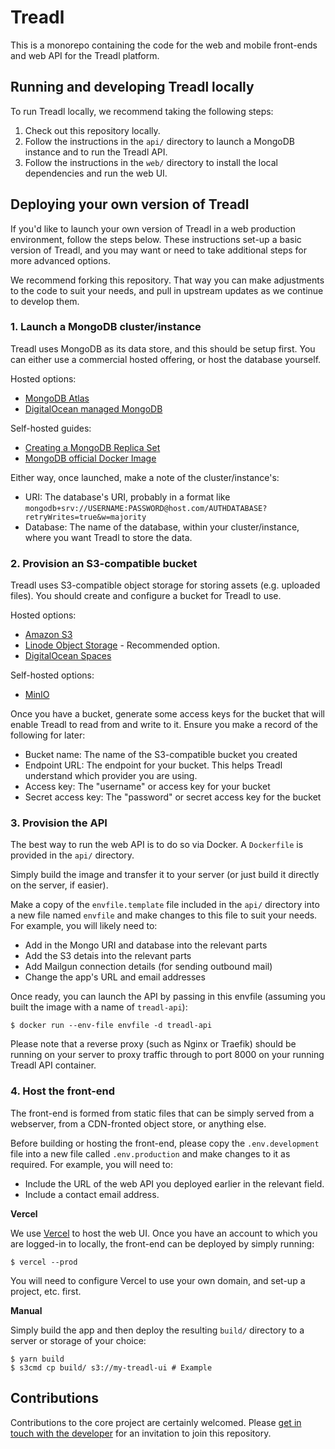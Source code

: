 # Treadl

This is a monorepo containing the code for the web and mobile front-ends and web API for the Treadl platform.

## Running and developing Treadl locally

To run Treadl locally, we recommend taking the following steps:

1. Check out this repository locally.
1. Follow the instructions in the `api/` directory to launch a MongoDB instance and to run the Treadl API.
1. Follow the instructions in the `web/` directory to install the local dependencies and run the web UI.

## Deploying your own version of Treadl

If you'd like to launch your own version of Treadl in a web production environment, follow the steps below. These instructions set-up a basic version of Treadl, and you may want or need to take additional steps for more advanced options.

We recommend forking this repository. That way you can make adjustments to the code to suit your needs, and pull in upstream updates as we continue to develop them.

### 1. Launch a MongoDB cluster/instance

Treadl uses MongoDB as its data store, and this should be setup first. You can either use a commercial hosted offering, or host the database yourself.

Hosted options:

* [MongoDB Atlas](https://www.mongodb.com)
* [DigitalOcean managed MongoDB](https://www.digitalocean.com/products/managed-databases-mongodb)

Self-hosted guides:

* [Creating a MongoDB Replica Set](https://www.linode.com/docs/guides/create-a-mongodb-replica-set)
* [MongoDB official Docker Image](https://hub.docker.com/_/mongo)

Either way, once launched, make a note of the cluster/instance's:

* URI: The database's URI, probably in a format like `mongodb+srv://USERNAME:PASSWORD@host.com/AUTHDATABASE?retryWrites=true&w=majority`
* Database: The name of the database, within your cluster/instance, where you want Treadl to store the data.

### 2. Provision an S3-compatible bucket

Treadl uses S3-compatible object storage for storing assets (e.g. uploaded files). You should create and configure a bucket for Treadl to use.

Hosted options:

* [Amazon S3](https://aws.amazon.com/s3)
* [Linode Object Storage](https://www.linode.com/products/object-storage) - Recommended option.
* [DigitalOcean Spaces](https://www.digitalocean.com/products/spaces)

Self-hosted options:

* [MinIO](https://min.io/download)

Once you have a bucket, generate some access keys for the bucket that will enable Treadl to read from and write to it. Ensure you make a record of the following for later:

* Bucket name: The name of the S3-compatible bucket you created
* Endpoint URL: The endpoint for your bucket. This helps Treadl understand which provider you are using.
* Access key: The "username" or access key for your bucket
* Secret access key: The "password" or secret access key for the bucket

### 3. Provision the API

The best way to run the web API is to do so via Docker. A `Dockerfile` is provided in the `api/` directory.

Simply build the image and transfer it to your server (or just build it directly on the server, if easier).

Make a copy of the `envfile.template` file included in the `api/` directory into a new file named `envfile` and make changes to this file to suit your needs. For example, you will likely need to:

* Add in the Mongo URI and database into the relevant parts
* Add the S3 detais into the relevant parts
* Add Mailgun connection details (for sending outbound mail)
* Change the app's URL and email addresses

Once ready, you can launch the API by passing in this envfile (assuming you built the image with a name of `treadl-api`):

```shell
$ docker run --env-file envfile -d treadl-api
```

Please note that a reverse proxy (such as Nginx or Traefik) should be running on your server to proxy traffic through to port 8000 on your running Treadl API container.

### 4. Host the front-end

The front-end is formed from static files that can be simply served from a webserver, from a CDN-fronted object store, or anything else.

Before building or hosting the front-end, please copy the `.env.development` file into a new file called `.env.production` and make changes to it as required. For example, you will need to:

* Include the URL of the web API you deployed earlier in the relevant field.
* Include a contact email address.

**Vercel**

We use [Vercel](https://vercel.com) to host the web UI. Once you have an account to which you are logged-in to locally, the front-end can be deployed by simply running:

```shell
$ vercel --prod
```

You will need to configure Vercel to use your own domain, and set-up a project, etc. first.

**Manual**

Simply build the app and then deploy the resulting `build/` directory to a server or storage of your choice:

```shell
$ yarn build
$ s3cmd cp build/ s3://my-treadl-ui # Example
```

## Contributions

Contributions to the core project are certainly welcomed. Please [get in touch with the developer](https://wilw.dev) for an invitation to join this repository.